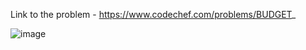Link to the problem - https://www.codechef.com/problems/BUDGET_


![image](https://user-images.githubusercontent.com/57552973/223178163-482f5f5e-5222-4f0b-9ba5-f754ebdab809.png)
